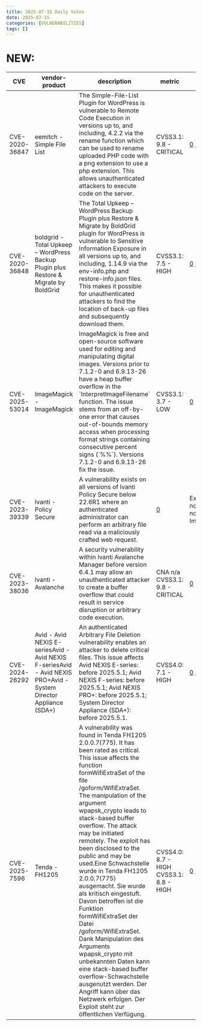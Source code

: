 ```yaml
---
title: 2025-07-15 Daily Vulns
date: 2025-07-15
categories: [VULNERABILITIES]
tags: []
---
```


# NEW:

| CVE            | vendor-product                                                                                                    | description                                                                                                                                                                                                                                                                                                                                                                                                                                                                                                                                                                                                                                                                                                                                                                                      | metric                                                                                      | Referenceurl                                                                                                                                                                                                                                                                                                                                                                                                      | title                                                       | GithubURL                                                                                                                         |                                                                                                                                   |
| -------------- | ----------------------------------------------------------------------------------------------------------------- | ------------------------------------------------------------------------------------------------------------------------------------------------------------------------------------------------------------------------------------------------------------------------------------------------------------------------------------------------------------------------------------------------------------------------------------------------------------------------------------------------------------------------------------------------------------------------------------------------------------------------------------------------------------------------------------------------------------------------------------------------------------------------------------------------ | ------------------------------------------------------------------------------------------- | ----------------------------------------------------------------------------------------------------------------------------------------------------------------------------------------------------------------------------------------------------------------------------------------------------------------------------------------------------------------------------------------------------------------- | ----------------------------------------------------------- | --------------------------------------------------------------------------------------------------------------------------------- | --------------------------------------------------------------------------------------------------------------------------------- |
| CVE-2020-36847 | eemitch - Simple File List                                                                                        | The Simple-File-List Plugin for WordPress is vulnerable to Remote Code Execution in versions up to, and including, 4.2.2 via the rename function which can be used to rename uploaded PHP code with a png extension to use a php extension. This allows unauthenticated attackers to execute code on the server.                                                                                                                                                                                                                                                                                                                                                                                                                                                                                 | CVSS3.1: 9.8 - CRITICAL                                                                     | [0](https://www.wordfence.com/threat-intel/vulnerabilities/id/9eb835fd-6ebf-4162-856c-0366b663a07e?source=cve) [1](https://plugins.trac.wordpress.org/changeset/2286920/simple-file-list) [2](https://packetstormsecurity.com/files/160221/) [3](https://www.cybersecurity-help.cz/vdb/SB2020042711) [4](https://wpscan.com/vulnerability/365da9c5-a8d0-45f6-863c-1b1926ffd574/)                                  | Exploitation: pocAutomatable: yesTechnical Impact: total    | Simple File List < 4.2.3 - Remote Code Execution                                                                                  | [github](https://github.com/cisagov/vulnrichment/raw/06de60549adce9a15484a77138d8f1acd9e93edf/2020%2F36xxx%2FCVE-2020-36847.json) |
| CVE-2020-36848 | boldgrid - Total Upkeep – WordPress Backup Plugin plus Restore & Migrate by BoldGrid                              | The Total Upkeep – WordPress Backup Plugin plus Restore & Migrate by BoldGrid plugin for WordPress is vulnerable to Sensitive Information Exposure in all versions up to, and including, 1.14.9 via the env-info.php and restore-info.json files. This makes it possible for unauthenticated attackers to find the location of back-up files and subsequently download them.                                                                                                                                                                                                                                                                                                                                                                                                                     | CVSS3.1: 7.5 - HIGH                                                                         | [0](https://www.wordfence.com/threat-intel/vulnerabilities/id/86a5adaf-02b7-4b42-a048-8bc01f07656b?source=cve) [1](https://wpscan.com/vulnerability/d35c19d9-8586-4c5b-9a01-44739cbeee19/) [2](https://raw.githubusercontent.com/rapid7/metasploit-framework/master/modules/auxiliary/scanner/http/wp%5Ftotal%5Fupkeep%5Fdownloader.rb) [3](https://plugins.trac.wordpress.org/changeset/2439376/boldgrid-backup) | Exploitation: noneAutomatable: yesTechnical Impact: partial | Total Upkeep by BoldGrid <= 1.14.9 - Unauthenticated Backup Download                                                              | [github](https://github.com/cisagov/vulnrichment/raw/376f24723ac68e847b087b2f3685ab600850bced/2020%2F36xxx%2FCVE-2020-36848.json) |
| CVE-2025-53014 | ImageMagick - ImageMagick                                                                                         | ImageMagick is free and open-source software used for editing and manipulating digital images. Versions prior to 7.1.2-0 and 6.9.13-26 have a heap buffer overflow in the \`InterpretImageFilename\` function. The issue stems from an off-by-one error that causes out-of-bounds memory access when processing format strings containing consecutive percent signs (\`%%\`). Versions 7.1.2-0 and 6.9.13-26 fix the issue.                                                                                                                                                                                                                                                                                                                                                                      | CVSS3.1: 3.7 - LOW                                                                          | [0](https://github.com/ImageMagick/ImageMagick/security/advisories/GHSA-hm4x-r5hc-794f)                                                                                                                                                                                                                                                                                                                           | Exploitation: pocAutomatable: noTechnical Impact: partial   | ImageMagick has Heap Buffer Overflow in InterpretImageFilename                                                                    | [github](https://github.com/cisagov/vulnrichment/raw/b6c570c2e966b4b5c5b06181585baa1064c57299/2025%2F53xxx%2FCVE-2025-53014.json) |
| CVE-2023-39339 | Ivanti - Policy Secure                                                                                            | A vulnerability exists on all versions of Ivanti Policy Secure below 22.6R1 where an authenticated administrator can perform an arbitrary file read via a maliciously crafted web request.                                                                                                                                                                                                                                                                                                                                                                                                                                                                                                                                                                                                       | [0](https://forums.ivanti.com/s/article/Security-patch-release-Ivanti-Policy-Secure-22-6R1) | Exploitation: noneAutomatable: noTechnical Impact: partial                                                                                                                                                                                                                                                                                                                                                        | undefined                                                   | [github](https://github.com/cisagov/vulnrichment/raw/efc6ca88ac04b664c024e3a35f89c9e4ef91c54b/2023%2F39xxx%2FCVE-2023-39339.json) |                                                                                                                                   |
| CVE-2023-38036 | Ivanti - Avalanche                                                                                                | A security vulnerability within Ivanti Avalanche Manager before version 6.4.1 may allow an unauthenticated attacker to create a buffer overflow that could result in service disruption or arbitrary code execution.                                                                                                                                                                                                                                                                                                                                                                                                                                                                                                                                                                             | CNA n/a CVSS3.1: 9.8 - CRITICAL                                                             | [0](https://forums.ivanti.com/s/article/Security-Advisory-Avalanche-CVE-2023-38036)                                                                                                                                                                                                                                                                                                                               | Exploitation: noneAutomatable: noTechnical Impact: total    | undefined                                                                                                                         | [github](https://github.com/cisagov/vulnrichment/raw/6cea2d9e85326c10497f11ca0cd0cdb53a6d2724/2023%2F38xxx%2FCVE-2023-38036.json) |
| CVE-2024-26292 | Avid - Avid NEXIS E-seriesAvid - Avid NEXIS F-seriesAvid - Avid NEXIS PRO+Avid - System Director Appliance (SDA+) | An authenticated Arbitrary File Deletion vulnerability enables an attacker to delete critical files. This issue affects Avid NEXIS E-series: before 2025.5.1; Avid NEXIS F-series: before 2025.5.1; Avid NEXIS PRO+: before 2025.5.1; System Director Appliance (SDA+): before 2025.5.1.                                                                                                                                                                                                                                                                                                                                                                                                                                                                                                         | CVSS4.0: 7.1 - HIGH                                                                         | [0](https://resources.avid.com/SupportFiles/attach/AvidNEXIS/AvidNEXIS%5F2025%5F5%5F1%5FReadMe.pdf) [1](https://raeph123.github.io/BlogPosts/Avid%5FNexis/Advisory%5FAvid%5FNexus%5FAgent%5FMultiple%5FVulnerabilities%5Fen.html)                                                                                                                                                                                 | Exploitation: noneAutomatable: noTechnical Impact: partial  | Authenticated Arbitrary File Deletion affecting Avid NEXIS                                                                        | [github](https://github.com/cisagov/vulnrichment/raw/9b68ff8499d8f9fc1854b15d4234396db1daaea6/2024%2F26xxx%2FCVE-2024-26292.json) |
| CVE-2025-7596  | Tenda - FH1205                                                                                                    | A vulnerability was found in Tenda FH1205 2.0.0.7(775). It has been rated as critical. This issue affects the function formWifiExtraSet of the file /goform/WifiExtraSet. The manipulation of the argument wpapsk\_crypto leads to stack-based buffer overflow. The attack may be initiated remotely. The exploit has been disclosed to the public and may be used.Eine Schwachstelle wurde in Tenda FH1205 2.0.0.7(775) ausgemacht. Sie wurde als kritisch eingestuft. Davon betroffen ist die Funktion formWifiExtraSet der Datei /goform/WifiExtraSet. Dank Manipulation des Arguments wpapsk\_crypto mit unbekannten Daten kann eine stack-based buffer overflow-Schwachstelle ausgenutzt werden. Der Angriff kann über das Netzwerk erfolgen. Der Exploit steht zur öffentlichen Verfügung. | CVSS4.0: 8.7 - HIGH CVSS3.1: 8.8 - HIGH                                                     | [0](https://vuldb.com/?id.316295) [1](https://vuldb.com/?ctiid.316295) [2](https://vuldb.com/?submit.615251) [3](https://github.com/panda666-888/vuls/blob/main/tenda/fh1205/formWifiExtraSet.md) [4](https://github.com/panda666-888/vuls/blob/main/tenda/fh1205/formWifiExtraSet.md#poc) [5](https://www.tenda.com.cn/)                                                                                         | Exploitation: pocAutomatable: noTechnical Impact: total     | Tenda FH1205 WifiExtraSet formWifiExtraSet stack-based overflow                                                                   | [github](https://github.com/cisagov/vulnrichment/raw/fbef508d4b0b89dad952b10b1266487c1e6a4a21/2025%2F7xxx%2FCVE-2025-7596.json)   |
